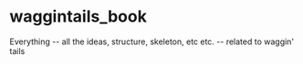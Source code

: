 # waggintails_book
Everything -- all the ideas, structure, skeleton, etc etc. -- related to waggin' tails
